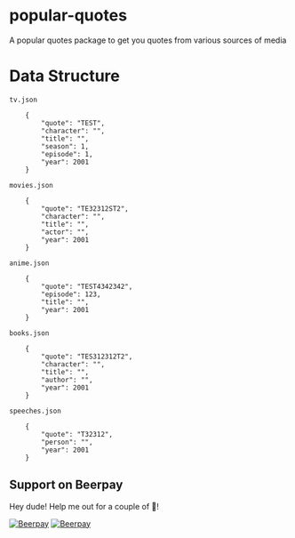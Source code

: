 # popular-quotes
A popular quotes package to get you quotes from various sources of media


# Data Structure
`tv.json`
```
	{
		"quote": "TEST",
		"character": "",
		"title": "",
		"season": 1,
		"episode": 1,
		"year": 2001
	}
```

`movies.json`
```
	{
		"quote": "TE32312ST2",
		"character": "",
		"title": "",
		"actor": "",
		"year": 2001
	}
```

`anime.json`
```
	{
		"quote": "TEST4342342",
		"episode": 123,
		"title": "",
		"year": 2001
	}
```

`books.json`
```
	{
		"quote": "TES312312T2",
		"character": "",
		"title": "",
		"author": "",
		"year": 2001
	}
```

`speeches.json`
```
	{
		"quote": "T32312",
		"person": "",
		"year": 2001
	}
```
## Support on Beerpay
Hey dude! Help me out for a couple of :beers:!

[![Beerpay](https://beerpay.io/Snipey/popular-quotes/badge.svg?style=beer-square)](https://beerpay.io/Snipey/popular-quotes)  [![Beerpay](https://beerpay.io/Snipey/popular-quotes/make-wish.svg?style=flat-square)](https://beerpay.io/Snipey/popular-quotes?focus=wish)